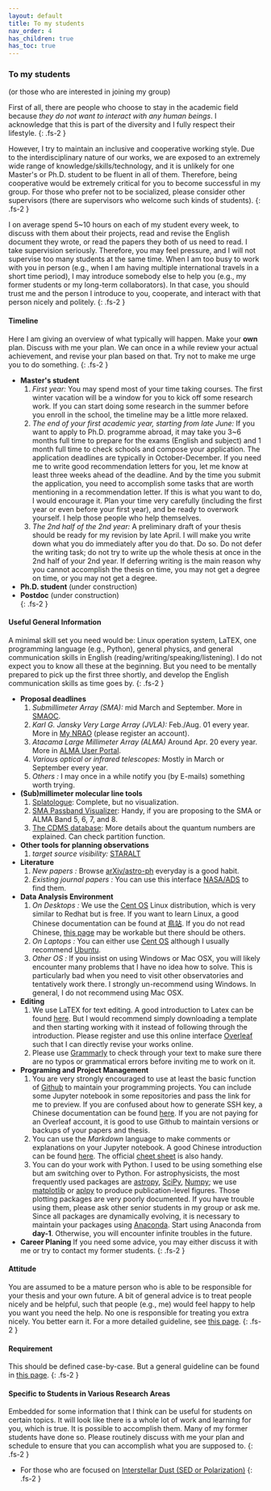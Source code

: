 ```yaml
---
layout: default
title: To my students
nav_order: 4
has_children: true
has_toc: true
---
```



### To my students 
(or those who are interested in joining my group)

First of all, there are people who choose to stay in the academic field because *they do not want to interact with any human beings*. I acknowledge that this is part of the diversity and I fully respect their lifestyle. 
{: .fs-2 }

However, I try to maintain an inclusive and cooperative working style. Due to the interdisciplinary nature of our works, we are exposed to an extremely wide range of knowledge/skills/technology, and it is unlikely for one Master's or Ph.D. student to be fluent in all of them. Therefore, being cooperative would be extremely critical for you to become successful in my group. For those who prefer not to be socialized, please consider other supervisors (there are supervisors who welcome such kinds of students).
{: .fs-2 }

I on average spend 5~10 hours on each of my student every week, to discuss with them about their projects, read and revise the English document they wrote, or read the papers they both of us need to read. I take supervision seriously. Therefore, you may feel pressure, and I will not supervise too many students at the same time. When I am too busy to work with you in person (e.g., when I am having multiple international travels in a short time period), I may introduce somebody else to help you (e.g., my former students or my long-term collaborators). In that case, you should trust me and the person I introduce to you, cooperate, and interact with that person nicely and politely. 
{: .fs-2 }

#### Timeline

Here I am giving an overview of what typically will happen. Make your **own** plan. Discuss with me your plan. We can once in a while review your actual achievement, and revise your plan based on that. Try not to make me urge you to do something.
{: .fs-2 }


- **Master's student** 
    1. *First year:* You may spend most of your time taking courses. The first winter vacation will be a window for you to kick off some research work. If you can start doing some research in the summer before you enroll in the school, the timeline may be a little more relaxed.
    2. *The end of your first academic year, starting from late June:* If you want to apply to Ph.D. programme abroad, it may take you 3~6 months full time to prepare for the exams (English and subject) and 1 month full time to check schools and compose your application. The application deadlines are typically in October-December. If you need me to write good recommendation letters for you, let me know at least three weeks ahead of the deadline. And by the time you submit the application, you need to accomplish some tasks that are worth mentioning in a recommendation letter. If this is what you want to do, I would encourage it. Plan your time very carefully (including the first year or even before your first year), and be ready to overwork yourself. I help those people who help themselves.
    3. *The 2nd half of the 2nd year:* A preliminary draft of your thesis should be ready for my revision by late April. I will make you write down what you do immediately after you do that. Do so. Do not defer the writing task; do not try to write up the whole thesis at once in the 2nd half of your 2nd year. If deferring writing is the main reason why you cannot accomplish the thesis on time, you may not get a degree on time, or you may not get a degree. 
- **Ph.D. student** (under construction)
- **Postdoc** (under construction)     
{: .fs-2 }

    
#### Useful General Information

A minimal skill set you need would be: Linux operation system, LaTEX, one programming language (e.g., Python), general physics, and general communication skills in English (reading/writing/speaking/listening). I do not expect you to know all these at the beginning. But you need to be mentally prepared to pick up the first three shortly, and develop the English communication skills as time goes by.
{: .fs-2 }

- **Proposal deadlines** 
    1. *Submillimeter Array (SMA):* mid March and September. More in [SMAOC](http://sma1.sma.hawaii.edu/proposing.html).
    2. *Karl G. Jansky Very Large Array (JVLA):* Feb./Aug. 01 every year. More in [My NRAO](https://my.nrao.edu/) (please register an account).
    3. *Atacama Large Millimeter Array (ALMA)* Around Apr. 20 every year. More in [ALMA User Portal](https://almascience.nao.ac.jp/).
    4. *Various optical or infrared telescopes:* Mostly in March or September every year.
    5. *Others :* I may once in a while notify you (by E-mails) something worth trying.
- **(Sub)millimeter molecular line tools** 
    1. [Splatologue](https://splatalogue.online//): Complete, but no visualization.
    2. [SMA Passband Visualizer](http://sma1.sma.hawaii.edu/smaPassbandViewer/smaPassbandVis2020A.html): Handy, if you are proposing to the SMA or ALMA Band 5, 6, 7, and 8.
    3. [The CDMS database](https://cdms.astro.uni-koeln.de/cdms/portal/): More details about the quantum numbers are explained. Can check partition function.
- **Other tools for planning observations**
    1. *target source visibility:* [STARALT](http://catserver.ing.iac.es/staralt/index.php)
- **Literature**
    1. *New papers :* Browse [arXiv/astro-ph](https://arxiv.org/list/astro-ph/new) everyday is a good habit.
    2. *Existing journal papers :* You can use this interface [NASA/ADS](https://ui.adsabs.harvard.edu/classic-form) to find them.
- **Data Analysis Environment**
    1. *On Desktops :* We use the [Cent OS](https://www.centos.org/) Linux distribution, which is very similar to Redhat but is free. If you want to learn Linux, a good Chinese documentation can be found at [鳥站](https://linux.vbird.org/). If you do not read Chinese, [this page](https://ryanstutorials.net/linuxtutorial/) may be workable but there should be others.
    2. *On Laptops :* You can either use [Cent OS](https://www.centos.org/) although I usually recommend [Ubuntu](https://ubuntu.com/).
    3. *Other OS :* If you insist on using Windows or Mac OSX, you will likely encounter many problems that I have no idea how to solve. This is particularly bad when you need to visit other observatories and tentatively work there. I strongly un-recommend using Windows. In general, I do not recommend using Mac OSX.
- **Editing**
    1. We use LaTEX for text editing. A good introduction to Latex can be found [here](https://www.overleaf.com/learn/latex/Learn_LaTeX_in_30_minutes). But I would recommend simply downloading a template and then starting working with it instead of following through the introduction. Please register and use this online interface [Overleaf](https://www.overleaf.com/) such that I can directly revise your works online.
    2. Please use [Grammarly](https://app.grammarly.com/) to check through your text to make sure there are no typos or grammatical errors before inviting me to work on it.
- **Programing and Project Management**
    1. You are very strongly encouraged to use at least the basic function of [Github](https://github.com/) to maintain your programming projects. You can include some Jupyter notebook in some repositories and pass the link for me to preview. If you are confused about how to generate SSH key, a Chinese documentation can be found [here](https://ithelp.ithome.com.tw/articles/10205988). If you are not paying for an Overleaf account, it is good to use Github to maintain versions or backups of your papers and thesis.
    2. You can use the *Markdown* language to make comments or explanations on your Jupyter notebook. A good Chinese introduction can be found  [here](https://markdown.tw/). The official [cheet sheet](https://www.markdownguide.org/cheat-sheet/) is also handy.
    3. You can do your work with Python. I used to be using something else but am switching over to Python. For astrophysicists, the most frequently used packages are [astropy](https://www.astropy.org/), [SciPy](https://scipy.org/), [Numpy](https://numpy.org/); we use [matplotlib](https://matplotlib.org/) or [aplpy](https://aplpy.github.io/) to produce publication-level figures. Those plotting packages are very poorly documented. If you have trouble using them, please ask other senior students in my group or ask me. Since all packages are dynamically evolving, it is necessary to maintain your packages using [Anaconda](https://www.anaconda.com/). Start using Anaconda from **day-1**. Otherwise, you will encounter infinite troubles in the future.
- **Career Planing**
    If you need some advice, you may either discuss it with me or try to contact my former students.
{: .fs-2 }


#### Attitude

You are assumed to be a mature person who is able to be responsible for your thesis and your own future. A bit of general advice is to treat people nicely and be helpful, such that people (e.g., me) would feel happy to help you want you need the help. No one is responsible for treating you extra nicely. You better earn it. For a more detailed guideline, see [this page](/pages/students_topics/attitude).
{: .fs-2 }


#### Requirement

This should be defined case-by-case. But a general guideline can be found in [this page](/pages/students_topics/requirement).
{: .fs-2 }

#### Specific to Students in Various Research Areas

Embedded for some information that I think can be useful for students on certain topics. It will look like there is a whole lot of work and learning for you, which is true. It is possible to accomplish them. Many of my former students have done so. Please routinely discuss with me your plan and schedule to ensure that you can accomplish what you are supposed to.
{: .fs-2 }

- For those who are focused on [Interstellar Dust (SED or Polarization)](/pages/students_topics/dust)
{: .fs-2 }
